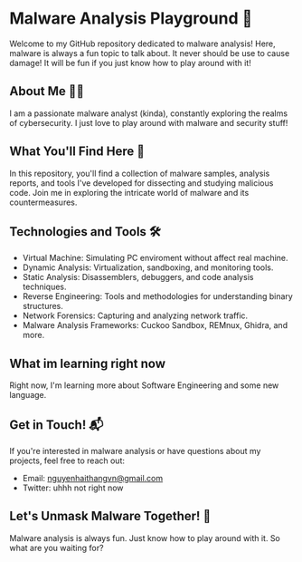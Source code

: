 # Malware Analysis Playground 👾

Welcome to my GitHub repository dedicated to malware analysis! Here, malware is always a fun topic to talk about. It never should be use to cause damage! It will be fun if you just know how to play around with it!

## About Me 🕵️‍♂️

I am a passionate malware analyst (kinda), constantly exploring the realms of cybersecurity. I just love to play around with malware and security stuff!

## What You'll Find Here 📁

In this repository, you'll find a collection of malware samples, analysis reports, and tools I've developed for dissecting and studying malicious code. Join me in exploring the intricate world of malware and its countermeasures.

## Technologies and Tools 🛠️

- Virtual Machine: Simulating PC enviroment without affect real machine.
- Dynamic Analysis: Virtualization, sandboxing, and monitoring tools.
- Static Analysis: Disassemblers, debuggers, and code analysis techniques.
- Reverse Engineering: Tools and methodologies for understanding binary structures.
- Network Forensics: Capturing and analyzing network traffic.
- Malware Analysis Frameworks: Cuckoo Sandbox, REMnux, Ghidra, and more.

## What im learning right now

Right now, I'm learning more about Software Engineering and some new language.

## Get in Touch! 📬

If you're interested in malware analysis or have questions about my projects, feel free to reach out:

- Email: [nguyenhaithangvn@gmail.com](mailto:nguyenhaithangvn@gmail.comm)
- Twitter: uhhh not right now

## Let's Unmask Malware Together! 🚀

Malware analysis is always fun. Just know how to play around with it. So what are you waiting for?

